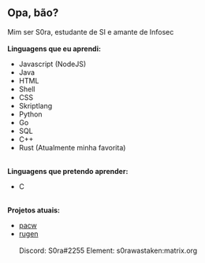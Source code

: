 ## Opa, bão?
Mim ser S0ra, estudante de SI e amante de Infosec
<br/><br/>
**Linguagens que eu aprendi:**
- Javascript (NodeJS)
- Java
- HTML
- Shell
- CSS
- Skriptlang
- Python
- Go
- SQL
- C++
- Rust (Atualmente minha favorita)
<br/><br/>

**Linguagens que pretendo aprender:**
- C
<br/><br/>

**Projetos atuais:**
- [pacw](https://github.com/S0raWasTaken/pacw)
- [rugen](https://github.com/S0raWasTaken/rugen)
<br/><br/>
Discord: S0ra#2255
Element: s0rawastaken:matrix.org
